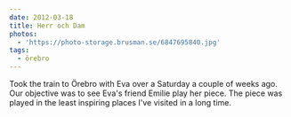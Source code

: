 ```yaml
---
date: 2012-03-18
title: Herr och Dam
photos:
  - 'https://photo-storage.brusman.se/6847695840.jpg'
tags:
  - örebro
---
```


Took the train to Örebro with Eva over a Saturday a couple of weeks ago. Our objective was to see Eva's friend Emilie play her piece. The piece was played in the least inspiring places I've visited in a long time.
